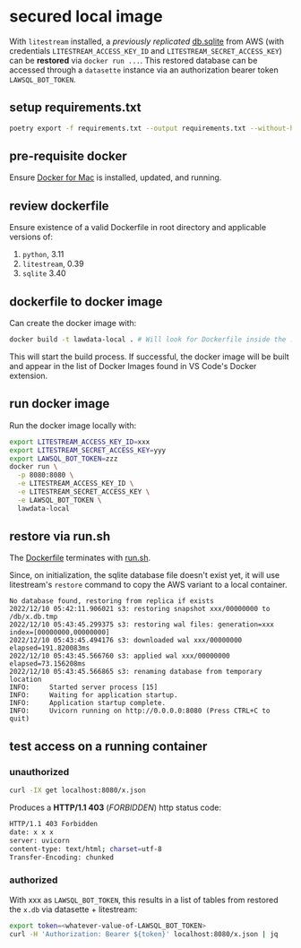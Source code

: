 
# secured local image

With `litestream` installed, a _previously replicated_ [db.sqlite](https://github.com/justmars/corpus-x) from AWS (with credentials `LITESTREAM_ACCESS_KEY_ID` and `LITESTREAM_SECRET_ACCESS_KEY`) can be **restored** via `docker run ...`. This restored database can be accessed through a `datasette` instance via an authorization bearer token `LAWSQL_BOT_TOKEN`.

## setup requirements.txt

```sh
poetry export -f requirements.txt --output requirements.txt --without-hashes
```

## pre-requisite docker

Ensure [Docker for Mac](https://docs.docker.com/desktop/install/mac-install/) is installed, updated, and running.

## review dockerfile

Ensure existence of a valid Dockerfile in root directory and applicable versions of:

1. `python`, 3.11
2. `litestream`, 0.39
3. `sqlite` 3.40

## dockerfile to docker image

Can create the docker image with:

```sh
docker build -t lawdata-local . # Will look for Dockerfile inside the . folder
```

This will start the build process. If successful, the docker image will be built and appear in the list of Docker Images found in VS Code's Docker extension.

## run docker image

Run the docker image locally with:

```sh
export LITESTREAM_ACCESS_KEY_ID=xxx
export LITESTREAM_SECRET_ACCESS_KEY=yyy
export LAWSQL_BOT_TOKEN=zzz
docker run \
  -p 8080:8080 \
  -e LITESTREAM_ACCESS_KEY_ID \
  -e LITESTREAM_SECRET_ACCESS_KEY \
  -e LAWSQL_BOT_TOKEN \
  lawdata-local
```

## restore via run.sh

The [Dockerfile](../Dockerfile) terminates with [run.sh](./scripts/run.sh).

Since, on initialization, the sqlite database file doesn't exist yet, it will use litestream's `restore` command to copy the AWS variant to a local container.

```console
No database found, restoring from replica if exists
2022/12/10 05:42:11.906021 s3: restoring snapshot xxx/00000000 to /db/x.db.tmp
2022/12/10 05:43:45.299375 s3: restoring wal files: generation=xxx index=[00000000,00000000]
2022/12/10 05:43:45.494176 s3: downloaded wal xxx/00000000 elapsed=191.820083ms
2022/12/10 05:43:45.566760 s3: applied wal xxx/00000000 elapsed=73.156208ms
2022/12/10 05:43:45.566865 s3: renaming database from temporary location
INFO:     Started server process [15]
INFO:     Waiting for application startup.
INFO:     Application startup complete.
INFO:     Uvicorn running on http://0.0.0.0:8080 (Press CTRL+C to quit)
```

## test access on a running container

### unauthorized

```sh
curl -IX get localhost:8080/x.json
```

Produces a **HTTP/1.1  403** (_FORBIDDEN_) http status code:

```sh
HTTP/1.1 403 Forbidden
date: x x x
server: uvicorn
content-type: text/html; charset=utf-8
Transfer-Encoding: chunked
```

### authorized

With xxx as `LAWSQL_BOT_TOKEN`, this results in a list of tables from restored the `x.db` via datasette + litestream:

```sh
export token=<whatever-value-of-LAWSQL_BOT_TOKEN>
curl -H 'Authorization: Bearer ${token}' localhost:8080/x.json | jq
```
